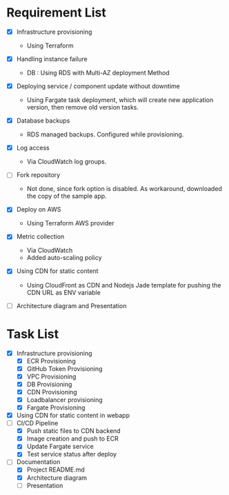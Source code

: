 # Requirement List
 
- [x] Infrastructure provisioning 
  - Using Terraform
- [x] Handling instance failure
  - DB : Using RDS with Multi-AZ deployment Method
- [x] Deploying service / component update without downtime
  - Using Fargate task deployment, which will create new application version, then remove old version tasks.
- [x] Database backups
  - RDS managed backups. Configured while provisioning. 
- [x] Log access
  - Via CloudWatch log groups. 
- [ ] Fork repository
  - Not done, since fork option is disabled. As workaround, downloaded the copy of the sample app. 
- [x] Deploy on AWS
  - Using Terraform AWS provider
- [x] Metric collection
  - Via CloudWatch
  - Added auto-scaling policy
- [x] Using CDN for static content
  - Using CloudFront as CDN and Nodejs Jade template for pushing the CDN URL as ENV variable
- [ ] Architecture diagram and Presentation


# Task List

- [x] Infrastructure provisioning 
  - [X] ECR Provisioning 
  - [x] GitHub Token Provisioning
  - [x] VPC Provisioning
  - [x] DB Provisioning
  - [x] CDN Provisioning
  - [x] Loadbalancer provisioning 
  - [x] Fargate Provisioning
- [x] Using CDN for static content in webapp
- [ ] CI/CD Pipeline
  - [x] Push static files to CDN backend
  - [x] Image creation and push to ECR
  - [x] Update Fargate service
  - [x] Test service status after deploy
- [ ] Documentation
  - [x] Project README.md
  - [x] Architecture diagram 
  - [ ] Presentation